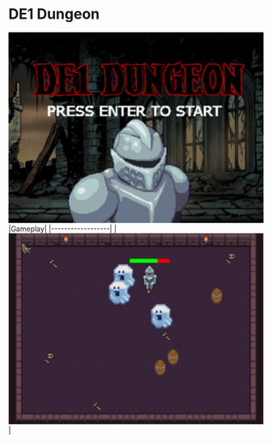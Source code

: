 # DE1 Dungeon
<img src="https://github.com/davidtran001/DE1_Dungeon/blob/main/images/title.png?raw=true">
|Gameplay|
|------------------|
|<img src="https://github.com/davidtran001/DE1_Dungeon/blob/main/images/gameplay.png?raw=true">|

